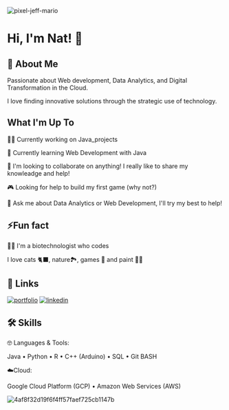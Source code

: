 ![pixel-jeff-mario](https://github.com/user-attachments/assets/29f9060a-f039-4041-9e28-004b3d6fed7f)

# Hi, I'm Nat! 🐝

## 🚀 About Me
Passionate about Web development, Data Analytics, and Digital Transformation in the Cloud. 

I love finding innovative solutions through the strategic use of technology.

## What I'm Up To
👩‍💻 Currently working on Java_projects

🧠 Currently learning Web Development with Java

👀 I'm looking to collaborate on anything! I really like to share my knowleadge and help! 

🎮 Looking for help to build my first game (why not?)

💬 Ask me about Data Analytics or Web Development, I'll try my best to help!

## ⚡Fun fact 
👩‍🔬 I'm a biotechnologist who codes

I love cats 🐈‍⬛, nature🏞️, games 👾 and paint 👩‍🎨

## 🔗 Links
[![portfolio](https://img.shields.io/badge/my_portfolio-000?style=for-the-badge&logo=ko-fi&logoColor=white)]([https://katherineoelsner.com](https://www.kaggle.com/code/natalieduchens/google-s-bike-sharing-case-study-with-r)/)
[![linkedin](https://img.shields.io/badge/linkedin-0A66C2?style=for-the-badge&logo=linkedin&logoColor=white)]([https://www.linkedin.com](https://www.linkedin.com/in/natalieduchens/)/)


## 🛠 Skills
🤓 Languages & Tools:

Java • Python • R • C++ (Arduino) • SQL  • Git BASH

☁️Cloud:

Google Cloud Platform (GCP) • Amazon Web Services (AWS)


![4af8f32d19f6f4ff57faef725cb1147b](https://github.com/user-attachments/assets/02403ea9-ef58-44a2-817d-3d28921c270f)


